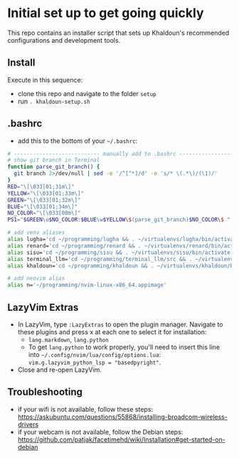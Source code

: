 # Initial set up to get going quickly
This repo contains an installer script that sets up Khaldoun's 
recommended configurations and development tools.

## Install 
Execute in this sequence:
- clone this repo and navigate to the folder `setup`
- run `. khaldoun-setup.sh`


## .bashrc
- add this to the bottom of your `~/.bashrc`:

```bash
# --------------------------- manually add to .bashrc --------------------------------
# show git branch in Terminal
function parse_git_branch() {
  git branch 2>/dev/null | sed -e '/^[^*]/d' -e 's/* \(.*\)/(\1)/'
}
RED="\[\033[01;31m\]"
YELLOW="\[\033[01;33m\]"
GREEN="\[\033[01;32m\]"
BLUE="\[\033[01;34m\]"
NO_COLOR="\[\033[00m\]"
PS1="$GREEN\u$NO_COLOR:$BLUE\w$YELLOW\$(parse_git_branch)$NO_COLOR\$ "

# add venv aliases
alias lugha='cd ~/programming/lugha && . ~/virtualenvs/lugha/bin/activate'
alias renard='cd ~/programming/renard && . ~/virtualenvs/renard/bin/activate'
alias sisu='cd ~/programming/sisu && . ~/virtualenvs/sisu/bin/activate'
alias terminal_llm='cd ~/programming/terminal_llm/src && . ~/virtualenvs/terminal_llm/bin/activate && python chat.py'
alias khaldoun='cd ~/programming/khaldoun && . ~/virtualenvs/khaldoun/bin/activate'

# add neovim alias
alias n='~/programming/nvim-linux-x86_64.appimage'
```

## LazyVim Extras
- In LazyVim, type `:LazyExtras` to open the plugin manager. 
  Navigate to these plugins and press x at each one to select it for installation:
  - `lang.markdown`, `lang.python`
  - To get `lang.python` to work properly, you'll need to insert this line 
    into `~/.config/nvim/lua/config/options.lua`: `vim.g.lazyvim_python_lsp = "basedpyright"`.
- Close and re-open LazyVim.

## Troubleshooting
- if your wifi is not available, follow these steps: 
  https://askubuntu.com/questions/55868/installing-broadcom-wireless-drivers
- if your webcam is not available, follow the Debian steps: 
  https://github.com/patjak/facetimehd/wiki/Installation#get-started-on-debian

